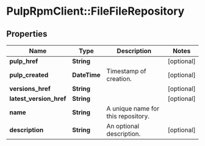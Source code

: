 # PulpRpmClient::FileFileRepository

## Properties
Name | Type | Description | Notes
------------ | ------------- | ------------- | -------------
**pulp_href** | **String** |  | [optional] 
**pulp_created** | **DateTime** | Timestamp of creation. | [optional] 
**versions_href** | **String** |  | [optional] 
**latest_version_href** | **String** |  | [optional] 
**name** | **String** | A unique name for this repository. | 
**description** | **String** | An optional description. | [optional] 


